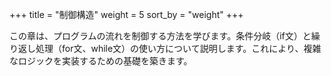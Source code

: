 +++
title = "制御構造"
weight = 5
sort_by = "weight"
+++

この章は、プログラムの流れを制御する方法を学びます。条件分岐（if文）と繰り返し処理（for文、while文）の使い方について説明します。これにより、複雑なロジックを実装するための基礎を築きます。
